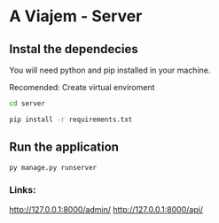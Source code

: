 # A Viajem - Server


## Instal the dependecies

You will need python and pip installed in your machine.

Recomended: Create virtual enviroment
```bash
cd server
```
```bash
pip install -r requirements.txt
```

## Run the application
```bash
py manage.py runserver
```

### Links:
http://127.0.0.1:8000/admin/
http://127.0.0.1:8000/api/
